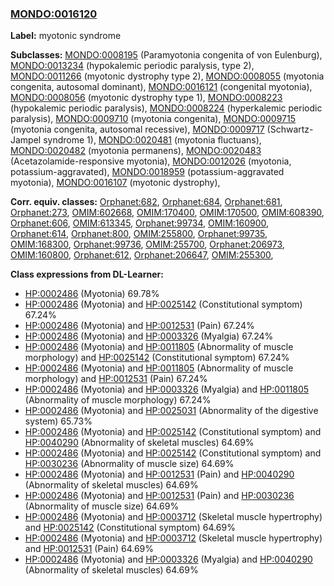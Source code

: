 
### [MONDO:0016120](http://purl.obolibrary.org/obo/MONDO_0016120)
**Label:** myotonic syndrome

**Subclasses:** [MONDO:0008195](http://purl.obolibrary.org/obo/MONDO_0008195) (Paramyotonia congenita of von Eulenburg), [MONDO:0013234](http://purl.obolibrary.org/obo/MONDO_0013234) (hypokalemic periodic paralysis, type 2), [MONDO:0011266](http://purl.obolibrary.org/obo/MONDO_0011266) (myotonic dystrophy type 2), [MONDO:0008055](http://purl.obolibrary.org/obo/MONDO_0008055) (myotonia congenita, autosomal dominant), [MONDO:0016121](http://purl.obolibrary.org/obo/MONDO_0016121) (congenital myotonia), [MONDO:0008056](http://purl.obolibrary.org/obo/MONDO_0008056) (myotonic dystrophy type 1), [MONDO:0008223](http://purl.obolibrary.org/obo/MONDO_0008223) (hypokalemic periodic paralysis), [MONDO:0008224](http://purl.obolibrary.org/obo/MONDO_0008224) (hyperkalemic periodic paralysis), [MONDO:0009710](http://purl.obolibrary.org/obo/MONDO_0009710) (myotonia congenita), [MONDO:0009715](http://purl.obolibrary.org/obo/MONDO_0009715) (myotonia congenita, autosomal recessive), [MONDO:0009717](http://purl.obolibrary.org/obo/MONDO_0009717) (Schwartz-Jampel syndrome 1), [MONDO:0020481](http://purl.obolibrary.org/obo/MONDO_0020481) (myotonia fluctuans), [MONDO:0020482](http://purl.obolibrary.org/obo/MONDO_0020482) (myotonia permanens), [MONDO:0020483](http://purl.obolibrary.org/obo/MONDO_0020483) (Acetazolamide-responsive myotonia), [MONDO:0012026](http://purl.obolibrary.org/obo/MONDO_0012026) (myotonia, potassium-aggravated), [MONDO:0018959](http://purl.obolibrary.org/obo/MONDO_0018959) (potassium-aggravated myotonia), [MONDO:0016107](http://purl.obolibrary.org/obo/MONDO_0016107) (myotonic dystrophy), 

**Corr. equiv. classes:** [Orphanet:682](http://www.orpha.net/ORDO/Orphanet_682), [Orphanet:684](http://www.orpha.net/ORDO/Orphanet_684), [Orphanet:681](http://www.orpha.net/ORDO/Orphanet_681), [Orphanet:273](http://www.orpha.net/ORDO/Orphanet_273), [OMIM:602668](http://purl.obolibrary.org/obo/OMIM_602668), [OMIM:170400](http://purl.obolibrary.org/obo/OMIM_170400), [OMIM:170500](http://purl.obolibrary.org/obo/OMIM_170500), [OMIM:608390](http://purl.obolibrary.org/obo/OMIM_608390), [Orphanet:606](http://www.orpha.net/ORDO/Orphanet_606), [OMIM:613345](http://purl.obolibrary.org/obo/OMIM_613345), [Orphanet:99734](http://www.orpha.net/ORDO/Orphanet_99734), [OMIM:160900](http://purl.obolibrary.org/obo/OMIM_160900), [Orphanet:614](http://www.orpha.net/ORDO/Orphanet_614), [Orphanet:800](http://www.orpha.net/ORDO/Orphanet_800), [OMIM:255800](http://purl.obolibrary.org/obo/OMIM_255800), [Orphanet:99735](http://www.orpha.net/ORDO/Orphanet_99735), [OMIM:168300](http://purl.obolibrary.org/obo/OMIM_168300), [Orphanet:99736](http://www.orpha.net/ORDO/Orphanet_99736), [OMIM:255700](http://purl.obolibrary.org/obo/OMIM_255700), [Orphanet:206973](http://www.orpha.net/ORDO/Orphanet_206973), [OMIM:160800](http://purl.obolibrary.org/obo/OMIM_160800), [Orphanet:612](http://www.orpha.net/ORDO/Orphanet_612), [Orphanet:206647](http://www.orpha.net/ORDO/Orphanet_206647), [OMIM:255300](http://purl.obolibrary.org/obo/OMIM_255300), 

**Class expressions from DL-Learner:**

- [HP:0002486](http://purl.obolibrary.org/obo/HP_0002486) (Myotonia) 69.78%
- [HP:0002486](http://purl.obolibrary.org/obo/HP_0002486) (Myotonia) and [HP:0025142](http://purl.obolibrary.org/obo/HP_0025142) (Constitutional symptom) 67.24%
- [HP:0002486](http://purl.obolibrary.org/obo/HP_0002486) (Myotonia) and [HP:0012531](http://purl.obolibrary.org/obo/HP_0012531) (Pain) 67.24%
- [HP:0002486](http://purl.obolibrary.org/obo/HP_0002486) (Myotonia) and [HP:0003326](http://purl.obolibrary.org/obo/HP_0003326) (Myalgia) 67.24%
- [HP:0002486](http://purl.obolibrary.org/obo/HP_0002486) (Myotonia) and [HP:0011805](http://purl.obolibrary.org/obo/HP_0011805) (Abnormality of muscle morphology) and [HP:0025142](http://purl.obolibrary.org/obo/HP_0025142) (Constitutional symptom) 67.24%
- [HP:0002486](http://purl.obolibrary.org/obo/HP_0002486) (Myotonia) and [HP:0011805](http://purl.obolibrary.org/obo/HP_0011805) (Abnormality of muscle morphology) and [HP:0012531](http://purl.obolibrary.org/obo/HP_0012531) (Pain) 67.24%
- [HP:0002486](http://purl.obolibrary.org/obo/HP_0002486) (Myotonia) and [HP:0003326](http://purl.obolibrary.org/obo/HP_0003326) (Myalgia) and [HP:0011805](http://purl.obolibrary.org/obo/HP_0011805) (Abnormality of muscle morphology) 67.24%
- [HP:0002486](http://purl.obolibrary.org/obo/HP_0002486) (Myotonia) and [HP:0025031](http://purl.obolibrary.org/obo/HP_0025031) (Abnormality of the digestive system) 65.73%
- [HP:0002486](http://purl.obolibrary.org/obo/HP_0002486) (Myotonia) and [HP:0025142](http://purl.obolibrary.org/obo/HP_0025142) (Constitutional symptom) and [HP:0040290](http://purl.obolibrary.org/obo/HP_0040290) (Abnormality of skeletal muscles) 64.69%
- [HP:0002486](http://purl.obolibrary.org/obo/HP_0002486) (Myotonia) and [HP:0025142](http://purl.obolibrary.org/obo/HP_0025142) (Constitutional symptom) and [HP:0030236](http://purl.obolibrary.org/obo/HP_0030236) (Abnormality of muscle size) 64.69%
- [HP:0002486](http://purl.obolibrary.org/obo/HP_0002486) (Myotonia) and [HP:0012531](http://purl.obolibrary.org/obo/HP_0012531) (Pain) and [HP:0040290](http://purl.obolibrary.org/obo/HP_0040290) (Abnormality of skeletal muscles) 64.69%
- [HP:0002486](http://purl.obolibrary.org/obo/HP_0002486) (Myotonia) and [HP:0012531](http://purl.obolibrary.org/obo/HP_0012531) (Pain) and [HP:0030236](http://purl.obolibrary.org/obo/HP_0030236) (Abnormality of muscle size) 64.69%
- [HP:0002486](http://purl.obolibrary.org/obo/HP_0002486) (Myotonia) and [HP:0003712](http://purl.obolibrary.org/obo/HP_0003712) (Skeletal muscle hypertrophy) and [HP:0025142](http://purl.obolibrary.org/obo/HP_0025142) (Constitutional symptom) 64.69%
- [HP:0002486](http://purl.obolibrary.org/obo/HP_0002486) (Myotonia) and [HP:0003712](http://purl.obolibrary.org/obo/HP_0003712) (Skeletal muscle hypertrophy) and [HP:0012531](http://purl.obolibrary.org/obo/HP_0012531) (Pain) 64.69%
- [HP:0002486](http://purl.obolibrary.org/obo/HP_0002486) (Myotonia) and [HP:0003326](http://purl.obolibrary.org/obo/HP_0003326) (Myalgia) and [HP:0040290](http://purl.obolibrary.org/obo/HP_0040290) (Abnormality of skeletal muscles) 64.69%


